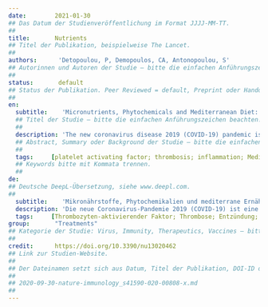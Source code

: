 ```yaml
---
date:        2021-01-30
## Das Datum der Studienveröffentlichung im Format JJJJ-MM-TT.
##
title:       Nutrients
## Titel der Publikation, beispielweise The Lancet.
##
authors:      'Detopoulou, P, Demopoulos, CA, Antonopoulou, S'
## Autorinnen und Autoren der Studie – bitte die einfachen Anführungszeichen beachten!
##
status:       default
## Status der Publikation. Peer Reviewed = default, Preprint oder Handout (Thesenpapier)
##
en:
  subtitle:    'Micronutrients, Phytochemicals and Mediterranean Diet: A Potential Protective Role against COVID-19 through Modulation of PAF Actions and Metabolism'
  ## Titel der Studie – bitte die einfachen Anführungszeichen beachten!
  ##
  description: 'The new coronavirus disease 2019 (COVID-19) pandemic is an emerging situation with high rates of morbidity and mortality, in the pathophysiology of which inflammation and thrombosis are implicated. The disease is directly connected to the nutritional status of patients and a well-balanced diet is recommended by official sources. Recently, the role of platelet activating factor (PAF) was suggested in the pathogenesis of COVID-19. In the present review several micronutrients (vitamin A, vitamin C, vitamin E, vitamin D, selenium, omega-3 fatty acids, and minerals), phytochemicals and Mediterranean diet compounds with potential anti-COVID activity are presented. We further underline that the well-known anti-inflammatory and anti-thrombotic actions of the investigated nutrients and/or holistic dietary schemes, such as the Mediterranean diet, are also mediated through PAF. In conclusion, there is no single food to prevent coronavirus Although the relationship between PAF and COVID-19 is not robust, a healthy diet containing PAF inhibitors may target both inflammation and thrombosis and prevent the deleterious effects of COVID-19. The next step is the experimental confirmation or not of the PAF-COVID-19 hypothesis. '
  ## Abstract, Summary oder Background der Studie – bitte die einfachen Anführungszeichen beachten!
  ##
  tags:     [platelet activating factor; thrombosis; inflammation; Mediterranean diet; PAF-inhibitors]
  ## Keywords bitte mit Kommata trennen.
  ##
de: 
## Deutsche DeepL-Übersetzung, siehe www.deepl.com.
##
  subtitle:    'Mikronährstoffe, Phytochemikalien und mediterrane Ernährung: Eine mögliche Schutzfunktion gegen COVID-19 durch Modulation der PAF-Wirkung und des Stoffwechsels'
  description: 'Die neue Coronavirus-Pandemie 2019 (COVID-19) ist eine neue Situation mit hoher Morbidität und Mortalität, an deren Pathophysiologie Entzündung und Thrombose beteiligt sind. Die Krankheit steht in direktem Zusammenhang mit dem Ernährungszustand der Patienten, und eine ausgewogene Ernährung wird von offizieller Seite empfohlen. Kürzlich wurde die Rolle des plättchenaktivierenden Faktors (PAF) bei der Pathogenese von COVID-19 vermutet. In der vorliegenden Übersicht werden verschiedene Mikronährstoffe (Vitamin A, Vitamin C, Vitamin E, Vitamin D, Selen, Omega-3-Fettsäuren und Mineralien), sekundäre Pflanzenstoffe und Verbindungen der mediterranen Ernährung mit potenzieller Anti-COVID-Aktivität vorgestellt. Wir betonen ferner, dass die bekannten entzündungshemmenden und antithrombotischen Wirkungen der untersuchten Nährstoffe und/oder ganzheitlichen Ernährungsformen wie der mediterranen Ernährung auch über PAF vermittelt werden. Obwohl der Zusammenhang zwischen PAF und COVID-19 nicht eindeutig ist, kann eine gesunde Ernährung mit PAF-Inhibitoren sowohl die Entzündung als auch die Thrombose bekämpfen und die schädlichen Auswirkungen von COVID-19 verhindern. Der nächste Schritt ist die experimentelle Bestätigung der PAF-COVID-19-Hypothese oder nicht.'
  tags:     [Thrombozyten-aktivierender Faktor; Thrombose; Entzündung; mediterrane Ernährung; PAF-Hemmer]
group:       "Treatments"
## Kategorie der Studie: Virus, Immunity, Therapeutics, Vaccines – bitte die Anführungszeichen beachten!
##
credit:      https://doi.org/10.3390/nu13020462
## Link zur Studien-Website.
##
## Der Dateinamen setzt sich aus Datum, Titel der Publikation, DOI-ID der Studie (nach dem letzten Slash) und der Dateiendung zusammen. Bitte den Unterstrich vor der DOI-ID beachten!
##
## 2020-09-30-nature-immunology_s41590-020-00808-x.md
##
---
```

<object data="{{ page.link }}" style='height:calc(100vh - 400px); width: 100%' type='application/pdf'></object>